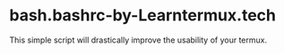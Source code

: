 # bash.bashrc-by-Learntermux.tech
This simple script will drastically improve the usability of your termux.
